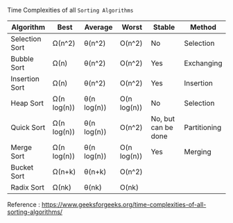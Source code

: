 Time Complexities of all `Sorting Algorithms`

Algorithm | Best|Average|Worst|Stable|Method
--| -- | --| --|--|--|
Selection Sort|Ω(n^2)|θ(n^2)|O(n^2)|No|Selection
Bubble Sort|Ω(n)|θ(n^2)|O(n^2)|Yes|Exchanging	
Insertion Sort|Ω(n)|θ(n^2)|O(n^2)|Yes|Insertion
Heap Sort|Ω(n log(n))|θ(n log(n))|O(n log(n))|No|Selection
Quick Sort|Ω(n log(n))|θ(n log(n))|O(n^2) | No, but can be done|	Partitioning	
Merge Sort|Ω(n log(n))|θ(n log(n))|O(n log(n))|Yes|Merging
Bucket Sort|Ω(n+k)|θ(n+k)|O(n^2)| | 
Radix Sort|Ω(nk)|θ(nk)|O(nk)| | 



Reference : https://www.geeksforgeeks.org/time-complexities-of-all-sorting-algorithms/
